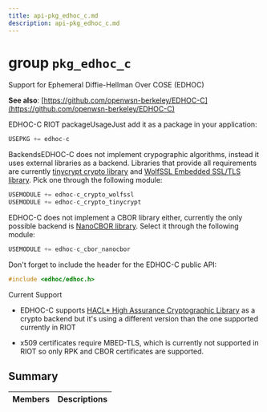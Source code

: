 ```yaml
---
title: api-pkg_edhoc_c.md
description: api-pkg_edhoc_c.md
---
```

# group `pkg_edhoc_c` 

Support for Ephemeral Diffie-Hellman Over COSE (EDHOC)

**See also**: [https://github.com/openwsn-berkeley/EDHOC-C](https://github.com/openwsn-berkeley/EDHOC-C)

EDHOC-C RIOT packageUsageJust add it as a package in your application:

```cpp
USEPKG += edhoc-c
```

BackendsEDHOC-C does not implement crypographic algorithms, instead it uses external libraries as a backend. Libraries that provide all requirements are currently [tinycrypt crypto library](./doc/starlight-docs/src/content/docs/apidoc/api-undefined.md#group__pkg__tinycrypt) and [WolfSSL Embedded SSL/TLS library](./doc/starlight-docs/src/content/docs/apidoc/api-undefined.md#group__pkg__wolfssl). Pick one through the following module:

```cpp
USEMODULE += edhoc-c_crypto_wolfssl
USEMODULE += edhoc-c_crypto_tinycrypt
```

EDHOC-C does not implement a CBOR library either, currently the only possible backend is [NanoCBOR library](./doc/starlight-docs/src/content/docs/apidoc/api-undefined.md#group__pkg__nanocbor). Select it through the following module:

```cpp
USEMODULE += edhoc-c_cbor_nanocbor
```

Don't forget to include the header for the EDHOC-C public API:

```cpp
#include <edhoc/edhoc.h>
```

Current Support

* EDHOC-C supports [HACL* High Assurance Cryptographic Library](./doc/starlight-docs/src/content/docs/apidoc/api-undefined.md#group__pkg__hacl) as a crypto backend but it's using a different version than the one supported currently in RIOT

* x509 certificates require MBED-TLS, which is currently not supported in RIOT so only RPK and CBOR certificates are supported.

## Summary

 Members                        | Descriptions                                
--------------------------------|---------------------------------------------

